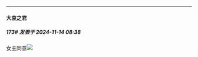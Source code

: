 ﻿
*****

####  大哀之君  
##### 173#       发表于 2024-11-14 08:38

女主同意<img src="https://static.saraba1st.com/image/smiley/face2017/065.png" referrerpolicy="no-referrer">

